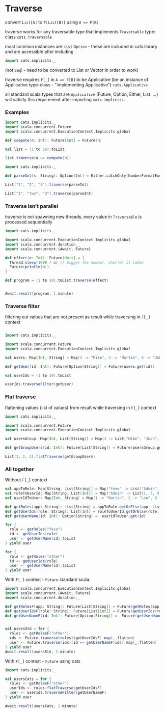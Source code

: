 # Traverse

convert `List[A]` to `F[List[B]]` using `A => F[B]`

traverse works for any traversable type that implements `Traversable` type-class `cats.Traversable`

most common instances are `List` `Option` - these are included in cats library and are accessible after including
```scala
import cats.implicits._
```

(not `Seq`! - need to be converted to List or Vector in order to work)

traverse requires `F[_]` in `A => F[B]` to be Applicative (be an instance of Applicative type-class - "implementing Applicative") `cats.Applicative`

all standard scala types that are `Applicative` (Future, Option, Either, List ....) will satisfy this requirement after importing `cats.implicits._`


### Examples
```scala mdoc
import cats.implicits._
import scala.concurrent.Future 
import scala.concurrent.ExecutionContext.Implicits.global

def compute(n: Int): Future[Int] = Future(n)

val list = (1 to 10).toList

list.traverse(n => compute(n))
``` 

```scala mdoc
import cats.implicits._ 

def parseInt(s: String): Option[Int] = Either.catchOnly[NumberFormatException](s.toInt).toOption

List("1", "2", "3").traverse(parseInt)

List("1", "two", "3").traverse(parseInt)
```

### Traverse isn't parallel

traverse is not spawning new threads, every value in `Traversable` is processed sequentially 

```scala mdoc
import cats.implicits._

import scala.concurrent.ExecutionContext.Implicits.global
import scala.concurrent.duration._
import scala.concurrent.{Await, Future}

def effect(n: Int): Future[Unit] = {
  Thread.sleep(1000 / n) // bigger the number, shorter it takes
  Future(println(n))
}

def program = (1 to 10).toList.traverse(effect)


Await.result(program, 1.minute)
```

### Traverse filter

filtering out values that are not present as result while traversing in `F[_]` context

```scala mdoc

import cats.implicits._

import scala.concurrent.Future
import scala.concurrent.ExecutionContext.Implicits.global

val users: Map[Int, String] = Map(1 -> "Mike", 3 -> "Martin", 6 -> "John")

def getUser(id: Int): Future[Option[String]] = Future(users.get(id))

val userIds = (1 to 10).toList

userIds.traverseFilter(getUser)

```

### Flat traverse

flattening values (list of values) from result while traversing in `F[_]` context

```scala mdoc
import cats.implicits._

import scala.concurrent.Future
import scala.concurrent.ExecutionContext.Implicits.global

val usersGroup: Map[Int, List[String]] = Map(1 -> List("Mike", "Josh", "Maria"), 3 -> List("Martin"), 6 -> List("John", "Peter"))

def getGroupUsers(id: Int): Future[List[String]] = Future(usersGroup.getOrElse(id, List.empty))

List(1, 2, 3).flatTraverse(getGroupUsers)

```

### All together

Without `F[_]` context
```scala mdoc
val appToRole: Map[String, List[String]] = Map("fevo" -> List("Admin", "User", "Customer"), "other" -> List("User"))
val roleToUserId: Map[String, List[Int]] = Map("Admin" -> List(1, 3, 4), "User" -> List(1, 2, 3, 4, 5, 6), "Customer" -> List.empty)
val userIdToUser: Map[Int, String] = Map(1 -> "Martin", 2 -> "Leo", 3 -> "Peter", 4 -> "Maria", 5 -> "Josh", 6 -> "Dusan", 7 -> "John", 8 -> "Patrick")

def getRoles(app: String): List[String] = appToRole.getOrElse(app, List.empty)
def getUserIds(role: String): List[Int] = roleToUserId.getOrElse(role, List.empty)
def getUserName(id: Int): Option[String] =  userIdToUser.get(id)

for {
  role <- getRoles("fevo")
  id <- getUserIds(role)
  user <- getUserName(id).toList
} yield user

for {
  role <- getRoles("other")
  id <- getUserIds(role)
  user <- getUserName(id).toList
} yield user
```

With `F[_]` context - `Future` standard scala
```scala mdoc
import scala.concurrent.ExecutionContext.Implicits.global
import scala.concurrent.{Await, Future}
import scala.concurrent.duration._

def getRolesF(app: String): Future[List[String]] = Future(getRoles(app))
def getUserIdsF(role: String): Future[List[Int]] = Future(getUserIds(role))
def getUserNameF(id: Int): Future[Option[String]] =  Future(getUserName(id))


val usersStd = for {
  roles <- getRolesF("other")
  ids <- Future.traverse(roles)(getUserIdsF).map(_.flatten)
  user <- Future.traverse(ids)(id => getUserNameF(id)).map(_.flatten)
} yield user
Await.result(usersStd, 1.minute)
```

With `F[_]` context - `Future` using cats
```scala mdoc
import cats.implicits._

val usersCats = for {
  roles <- getRolesF("other") 
  userIds <- roles.flatTraverse(getUserIdsF)
  user <- userIds.traverseFilter(getUserNameF)
} yield user

Await.result(usersCats, 1.minute)
```